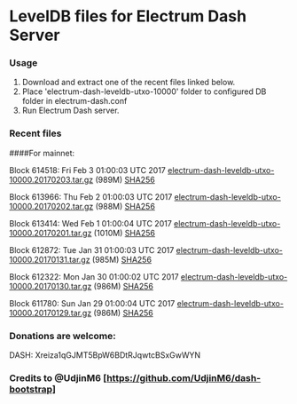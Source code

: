 # LevelDB files for Electrum Dash Server

### Usage

1. Download and extract one of the recent files linked below.
2. Place 'electrum-dash-leveldb-utxo-10000' folder to configured DB folder in electrum-dash.conf
3. Run Electrum Dash server.

### Recent files

####For mainnet:

Block 614518: Fri Feb  3 01:00:03 UTC 2017 [electrum-dash-leveldb-utxo-10000.20170203.tar.gz](https://transfer.sh/ktazN/electrum-dash-leveldb-utxo-10000.20170203.tar.gz) (989M) [SHA256](https://transfer.sh/iVuuH/electrum-dash-leveldb-utxo-10000.20170203.tar.gz.sha256)

Block 613966: Thu Feb  2 01:00:03 UTC 2017 [electrum-dash-leveldb-utxo-10000.20170202.tar.gz](https://transfer.sh/CPQIc/electrum-dash-leveldb-utxo-10000.20170202.tar.gz) (988M) [SHA256](https://transfer.sh/w45Nu/electrum-dash-leveldb-utxo-10000.20170202.tar.gz.sha256)

Block 613414: Wed Feb  1 01:00:04 UTC 2017 [electrum-dash-leveldb-utxo-10000.20170201.tar.gz](https://transfer.sh/dfggh/electrum-dash-leveldb-utxo-10000.20170201.tar.gz) (1010M) [SHA256](https://transfer.sh/Po3GQ/electrum-dash-leveldb-utxo-10000.20170201.tar.gz.sha256)

Block 612872: Tue Jan 31 01:00:03 UTC 2017 [electrum-dash-leveldb-utxo-10000.20170131.tar.gz](https://transfer.sh/KKpcY/electrum-dash-leveldb-utxo-10000.20170131.tar.gz) (985M) [SHA256](https://transfer.sh/AlPxl/electrum-dash-leveldb-utxo-10000.20170131.tar.gz.sha256)

Block 612322: Mon Jan 30 01:00:02 UTC 2017 [electrum-dash-leveldb-utxo-10000.20170130.tar.gz](https://transfer.sh/3amj2/electrum-dash-leveldb-utxo-10000.20170130.tar.gz) (986M) [SHA256](https://transfer.sh/f35HJ/electrum-dash-leveldb-utxo-10000.20170130.tar.gz.sha256)

Block 611780: Sun Jan 29 01:00:04 UTC 2017 [electrum-dash-leveldb-utxo-10000.20170129.tar.gz](https://transfer.sh/10pj4y/electrum-dash-leveldb-utxo-10000.20170129.tar.gz) (986M) [SHA256](https://transfer.sh/ZeSsJ/electrum-dash-leveldb-utxo-10000.20170129.tar.gz.sha256)

### Donations are welcome:

DASH: Xreiza1qGJMT5BpW6BDtRJqwtcBSxGwWYN

### Credits to @UdjinM6 [https://github.com/UdjinM6/dash-bootstrap]
